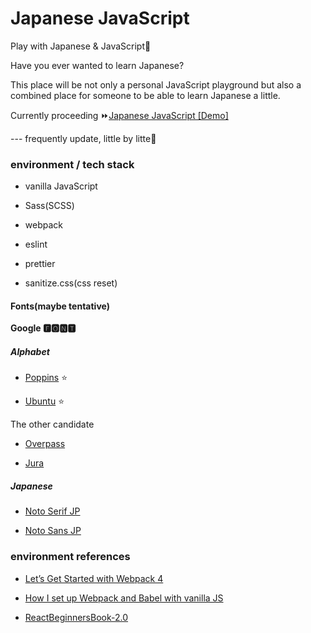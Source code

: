# Japanese JavaScript

Play with Japanese &amp; JavaScript🎴

Have you ever wanted to learn Japanese?

This place will be not only a personal JavaScript playground but also a combined place for someone to be able to learn Japanese a little.

Currently proceeding
⏩[Japanese JavaScript [Demo]](https://webiroha.github.io/jpjs/)

--- frequently update, little by litte🙂

### environment / tech stack

- vanilla JavaScript

- Sass(SCSS)

- webpack

- eslint

- prettier

- sanitize.css(css reset)

#### Fonts(maybe tentative)

**Google 🅵🅾🅽🆃**

##### Alphabet

- [Poppins](https://fonts.google.com/specimen/Poppins) ⭐️

- [Ubuntu](https://fonts.google.com/specimen/Ubuntu) ⭐️

The other candidate

- [Overpass](https://fonts.google.com/specimen/Overpass)

- [Jura](https://fonts.google.com/specimen/Jura)

##### Japanese

- [Noto Serif JP](https://fonts.google.com/specimen/Noto+Serif+JP)

- [Noto Sans JP](https://fonts.google.com/specimen/Noto+Sans+JP)

### environment references

- [Let’s Get Started with Webpack 4](https://hackernoon.com/lets-start-with-webpack-4-91a0f1dba02e)

- [How I set up Webpack and Babel with vanilla JS](https://dev.to/robotspacefish/how-i-set-up-webpack-and-babel-with-vanilla-js-2k5e)

- [ReactBeginnersBook-2.0](https://github.com/oukayuka/ReactBeginnersBook-2.0)
